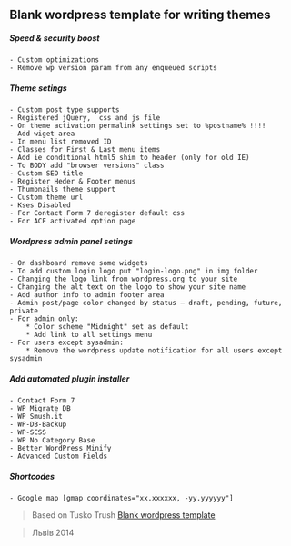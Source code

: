 ## Blank wordpress template for writing themes

##### Speed & security boost
    - Custom optimizations
    - Remove wp version param from any enqueued scripts

##### Theme setings
    - Custom post type supports
    - Registered jQuery,  css and js file
    - On theme activation permalink settings set to %postname% !!!!
    - Add wiget area
    - In menu list removed ID 
    - Classes for First & Last menu items
    - Add ie conditional html5 shim to header (only for old IE)
    - To BODY add "browser versions" class
    - Custom SEO title
    - Register Heder & Footer menus
    - Thumbnails theme support
    - Custom theme url
    - Kses Disabled
    - For Contact Form 7 deregister default css
    - For ACF activated option page

##### Wordpress admin panel setings
    - On dashboard remove some widgets
    - To add custom login logo put "login-logo.png" in img folder
    - Changing the logo link from wordpress.org to your site
    - Changing the alt text on the logo to show your site name
    - Add author info to admin footer area
    - Admin post/page color changed by status – draft, pending, future, private
    - For admin only:
        * Color scheme "Midnight" set as default
        * Add link to all settings menu
    - For users except sysadmin:
        * Remove the wordpress update notification for all users except sysadmin

##### Add automated plugin installer
    - Contact Form 7
    - WP Migrate DB
    - WP Smush.it
    - WP-DB-Backup
    - WP-SCSS
    - WP No Category Base
    - Better WordPress Minify
    - Advanced Custom Fields

##### Shortcodes
    - Google map [gmap coordinates="xx.xxxxxx, -yy.yyyyyy"]
    



>  Based on Tusko Trush <a href="https://github.com/Tusko/wp-theme-blank">Blank wordpress template</a>

>  Львів 2014
